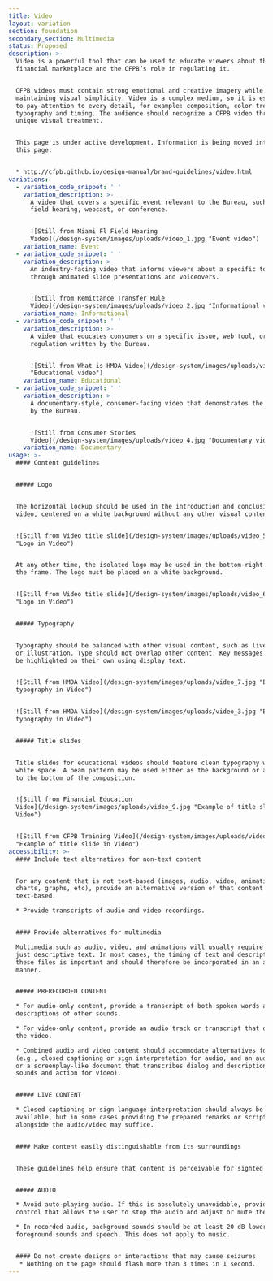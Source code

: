 ```yaml
---
title: Video
layout: variation
section: foundation
secondary_section: Multimedia
status: Proposed
description: >-
  Video is a powerful tool that can be used to educate viewers about the
  financial marketplace and the CFPB’s role in regulating it.


  CFPB videos must contain strong emotional and creative imagery while
  maintaining visual simplicity. Video is a complex medium, so it is essential
  to pay attention to every detail, for example: composition, color treatment,
  typography and timing. The audience should recognize a CFPB video through its
  unique visual treatment.


  This page is under active development. Information is being moved into it from
  this page:


  * http://cfpb.github.io/design-manual/brand-guidelines/video.html
variations:
  - variation_code_snippet: ' '
    variation_description: >-
      A video that covers a specific event relevant to the Bureau, such as a
      field hearing, webcast, or conference.


      ![Still from Miami Fl Field Hearing
      Video](/design-system/images/uploads/video_1.jpg "Event video")
    variation_name: Event
  - variation_code_snippet: ' '
    variation_description: >-
      An industry-facing video that informs viewers about a specific topic
      through animated slide presentations and voiceovers.


      ![Still from Remittance Transfer Rule
      Video](/design-system/images/uploads/video_2.jpg "Informational video")
    variation_name: Informational
  - variation_code_snippet: ' '
    variation_description: >-
      A video that educates consumers on a specific issue, web tool, or
      regulation written by the Bureau.


      ![Still from What is HMDA Video](/design-system/images/uploads/video_3.jpg
      "Educational video")
    variation_name: Educational
  - variation_code_snippet: ' '
    variation_description: >-
      A documentary-style, consumer-facing video that demonstrates the work done
      by the Bureau.


      ![Still from Consumer Stories
      Video](/design-system/images/uploads/video_4.jpg "Documentary video")
    variation_name: Documentary
usage: >-
  #### Content guidelines


  ##### Logo


  The horizontal lockup should be used in the introduction and conclusion of a
  video, centered on a white background without any other visual content.


  ![Still from Video title slide](/design-system/images/uploads/video_5.jpg
  "Logo in Video")


  At any other time, the isolated logo may be used in the bottom-right corner of
  the frame. The logo must be placed on a white background.


  ![Still from Video title slide](/design-system/images/uploads/video_6.jpg
  "Logo in Video")


  ##### Typography


  Typography should be balanced with other visual content, such as live footage
  or illustration. Type should not overlap other content. Key messages can also
  be highlighted on their own using display text.


  ![Still from HMDA Video](/design-system/images/uploads/video_7.jpg "Example of
  typography in Video")


  ![Still from HMDA Video](/design-system/images/uploads/video_3.jpg "Example of
  typography in Video")


  ##### Title slides


  Title slides for educational videos should feature clean typography with ample
  white space. A beam pattern may be used either as the background or anchored
  to the bottom of the composition.


  ![Still from Financial Education
  Video](/design-system/images/uploads/video_9.jpg "Example of title slide in
  Video")


  ![Still from CFPB Training Video](/design-system/images/uploads/video_10.jpg
  "Example of title slide in Video")
accessibility: >-
  #### Include text alternatives for non-text content


  For any content that is not text-based (images, audio, video, animations,
  charts, graphs, etc), provide an alternative version of that content that is
  text-based.

  * Provide transcripts of audio and video recordings.


  #### Provide alternatives for multimedia

  Multimedia such as audio, video, and animations will usually require more than
  just descriptive text. In most cases, the timing of text and descriptions in
  these files is important and should therefore be incorporated in an accessible
  manner.


  ##### PRERECORDED CONTENT

  * For audio-only content, provide a transcript of both spoken words and
  descriptions of other sounds.

  * For video-only content, provide an audio track or transcript that describes
  the video.

  * Combined audio and video content should accommodate alternatives for both
  (e.g., closed captioning or sign interpretation for audio, and an audio track
  or a screenplay-like document that transcribes dialog and descriptions of
  sounds and action for video).


  ##### LIVE CONTENT

  * Closed captioning or sign language interpretation should always be
  available, but in some cases providing the prepared remarks or script
  alongside the audio/video may suffice.


  #### Make content easily distinguishable from its surroundings


  These guidelines help ensure that content is perceivable for sighted users.


  ##### AUDIO

  * Avoid auto-playing audio. If this is absolutely unavoidable, provide a
  control that allows the user to stop the audio and adjust or mute the volume.

  * In recorded audio, background sounds should be at least 20 dB lower than
  foreground sounds and speech. This does not apply to music.


  #### Do not create designs or interactions that may cause seizures
   * Nothing on the page should flash more than 3 times in 1 second.
---
```

